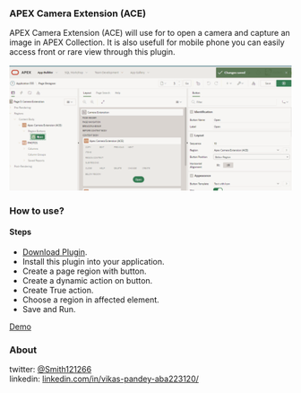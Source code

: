 ### APEX Camera Extension (ACE)

APEX Camera Extension (ACE) will use for to open a camera and capture an image in APEX Collection. It is also usefull for mobile phone you can easily access front or rare view through this plugin.

![Preview](https://raw.githubusercontent.com/www-smithchain-com/Apex-Camera-Extension-ACE/main/preview.gif)


### How to use?
#### Steps

* [Download Plugin](https://apex.world).
* Install this plugin into your application.
* Create a page region with button.
* Create a dynamic action on button.
* Create True action.
* Choose a region in affected element.
* Save and Run.

[Demo](https://www.ontoorsolutions.com/ords/r/web/555/3)

### About
twitter: [@Smith121266](https://twitter.com/Smith121266)  
linkedin: [linkedin.com/in/vikas-pandey-aba223120/](https://www.linkedin.com/in/vikas-pandey-aba223120/)

